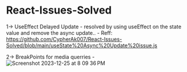 # React-Issues-Solved

1-> UseEffect Delayed Update
    - resolved by using useEffect on the state value and remove the async update..
    - Reff: https://github.com/CypherAk007/React-Issues-Solved/blob/main/useState%20Async%20Update%20issue.js

    
2-> BreakPoints for media querries
    - ![Screenshot 2023-12-25 at 8 09 36 PM](https://github.com/CypherAk007/React-Issues-Solved/assets/71595919/e3dfb039-a188-46c3-88b6-77b09ab4947b)
